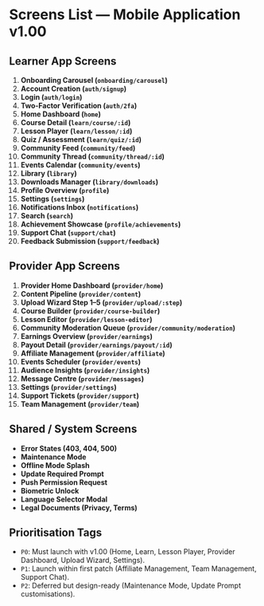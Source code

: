 # Screens List — Mobile Application v1.00

## Learner App Screens
1. **Onboarding Carousel (`onboarding/carousel`)**
2. **Account Creation (`auth/signup`)**
3. **Login (`auth/login`)**
4. **Two-Factor Verification (`auth/2fa`)**
5. **Home Dashboard (`home`)**
6. **Course Detail (`learn/course/:id`)**
7. **Lesson Player (`learn/lesson/:id`)**
8. **Quiz / Assessment (`learn/quiz/:id`)**
9. **Community Feed (`community/feed`)**
10. **Community Thread (`community/thread/:id`)**
11. **Events Calendar (`community/events`)**
12. **Library (`library`)**
13. **Downloads Manager (`library/downloads`)**
14. **Profile Overview (`profile`)**
15. **Settings (`settings`)**
16. **Notifications Inbox (`notifications`)**
17. **Search (`search`)**
18. **Achievement Showcase (`profile/achievements`)**
19. **Support Chat (`support/chat`)**
20. **Feedback Submission (`support/feedback`)**

## Provider App Screens
1. **Provider Home Dashboard (`provider/home`)**
2. **Content Pipeline (`provider/content`)**
3. **Upload Wizard Step 1–5 (`provider/upload/:step`)**
4. **Course Builder (`provider/course-builder`)**
5. **Lesson Editor (`provider/lesson-editor`)**
6. **Community Moderation Queue (`provider/community/moderation`)**
7. **Earnings Overview (`provider/earnings`)**
8. **Payout Detail (`provider/earnings/payout/:id`)**
9. **Affiliate Management (`provider/affiliate`)**
10. **Events Scheduler (`provider/events`)**
11. **Audience Insights (`provider/insights`)**
12. **Message Centre (`provider/messages`)**
13. **Settings (`provider/settings`)**
14. **Support Tickets (`provider/support`)**
15. **Team Management (`provider/team`)**

## Shared / System Screens
- **Error States (403, 404, 500)**
- **Maintenance Mode**
- **Offline Mode Splash**
- **Update Required Prompt**
- **Push Permission Request**
- **Biometric Unlock**
- **Language Selector Modal**
- **Legal Documents (Privacy, Terms)**

## Prioritisation Tags
- `P0`: Must launch with v1.00 (Home, Learn, Lesson Player, Provider Dashboard, Upload Wizard, Settings).
- `P1`: Launch within first patch (Affiliate Management, Team Management, Support Chat).
- `P2`: Deferred but design-ready (Maintenance Mode, Update Prompt customisations).
